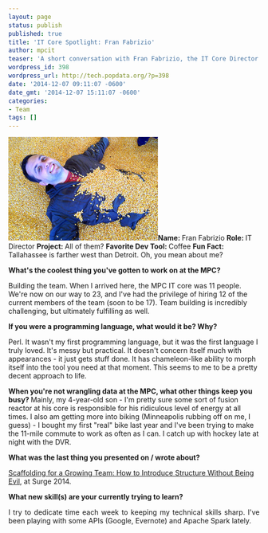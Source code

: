 ```yaml
---
layout: page
status: publish
published: true
title: 'IT Core Spotlight: Fran Fabrizio'
author: mpcit
teaser: 'A short conversation with Fran Fabrizio, the IT Core Director.'
wordpress_id: 398
wordpress_url: http://tech.popdata.org/?p=398
date: '2014-12-07 09:11:07 -0600'
date_gmt: '2014-12-07 15:11:07 -0600'
categories:
- Team
tags: []
---
```

<strong><a href="/images/fran-corn.jpg"><img class=" size-medium wp-image-407 alignright" src="/images/fran-corn-300x208.jpg" alt="fran-corn" width="300" height="208" /></a>Name:  </strong>Fran Fabrizio
<strong>Role: </strong>IT Director
<strong>Project: </strong>All of them?
<strong>Favorite Dev Tool:  </strong>Coffee
<strong>Fun Fact:  </strong>Tallahassee is farther west than Detroit.  Oh, you mean about me?

<b>What's the coolest thing you've gotten to work on at the MPC?  </b>

Building the team.  When I arrived here, the MPC IT core was 11 people.  We're now on our way to 23, and I've had the privilege of hiring 12 of the current members of the team (soon to be 17).  Team building is incredibly challenging, but ultimately fulfilling as well.

<b>If you were a programming language, what would it be? Why?</b>

Perl.  It wasn't my first programming language, but it was the first language I truly loved.  It's messy but practical.  It doesn't concern itself much with appearances - it just gets stuff done.  It has chameleon-like ability to morph itself into the tool you need at that moment.  This seems to me to be a pretty decent approach to life.

<b>When you're not wrangling data at the MPC, what other things keep you busy?  </b>Mainly, my 4-year-old son - I'm pretty sure some sort of fusion reactor at his core is responsible for his ridiculous level of energy at all times.  I also am getting more into biking (Minneapolis rubbing off on me, I guess) - I bought my first "real" bike last year and I've been trying to make the 11-mile commute to work as often as I can.  I catch up with hockey late at night with the DVR.

<b>What was the last thing you presented on / wrote about?</b>

<a title="Scaffolding for a Growing Team" href="http://www.slideshare.net/FranFabrizio/scaffolding-for-a-growing-team-surge-2014" target="_blank">Scaffolding for a Growing Team: How to Introduce Structure Without Being Evil</a>, at Surge 2014.

<b>What new skill(s) are your currently trying to learn?  </b>

<p style="text-align: justify;">I try to dedicate time each week to keeping my technical skills sharp.  I've been playing with some APIs (Google, Evernote) and Apache Spark lately.


